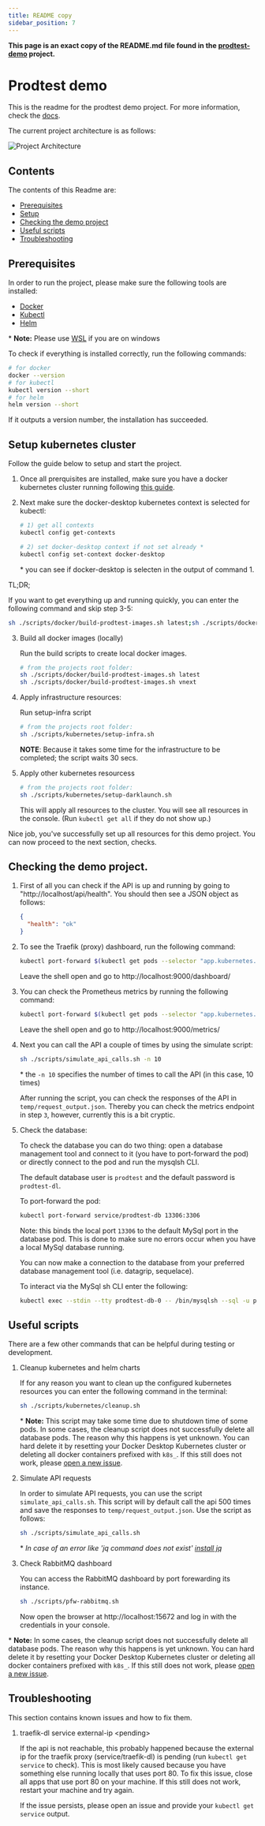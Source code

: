 ```yaml
---
title: README copy
sidebar_position: 7
---
```


**This page is an exact copy of the README.md file found in the [prodtest-demo](https://github.com/brdv/prodtest-demo) project.**

# Prodtest demo

This is the readme for the prodtest demo project. For more information, check the [docs](https://brdv.github.io/prodtest-docs).

The current project architecture is as follows:

![Project Architecture](../technical-detail/img/components-overview.png)

## Contents

The contents of this Readme are:

- [Prerequisites](#prerequisites)
- [Setup](#setup)
- [Checking the demo project](#checking-the-demo-project)
- [Useful scripts](#useful-scripts)
- [Troubleshooting](#troubleshooting)

## Prerequisites

In order to run the project, please make sure the following tools are installed:

- [Docker](https://docs.docker.com/get-docker/)
- [Kubectl](https://kubernetes.io/docs/tasks/tools/)
- [Helm](https://helm.sh/docs/intro/install/)

\* **Note:** Please use [WSL](https://learn.microsoft.com/en-us/windows/wsl/install) if you are on windows

To check if everything is installed correctly, run the following commands:

```bash
# for docker
docker --version
# for kubectl
kubectl version --short
# for helm
helm version --short
```

If it outputs a version number, the installation has succeeded.

## Setup kubernetes cluster

Follow the guide below to setup and start the project.

1.  Once all prerquisites are installed, make sure you have a docker kubernetes cluster running following [this guide](https://docs.docker.com/desktop/kubernetes/#enable-kubernetes).

2.  Next make sure the docker-desktop kubernetes context is selected for kubectl:

    ```bash
    # 1) get all contexts
    kubectl config get-contexts

    # 2) set docker-desktop context if not set already *
    kubectl config set-context docker-desktop
    ```

    \* you can see if docker-desktop is selecten in the output of command 1.

TL;DR;

If you want to get everything up and running quickly, you can enter the following command and skip step 3-5:

```bash
sh ./scripts/docker/build-prodtest-images.sh latest;sh ./scripts/docker/build-prodtest-images.sh vnext; sh ./scripts/kubernetes/setup-infra.sh;sh ./scripts/kubernetes/setup-darklaunch.sh
```

3.  Build all docker images (locally)

    Run the build scripts to create local docker images.

    ```bash
    # from the projects root folder:
    sh ./scripts/docker/build-prodtest-images.sh latest
    sh ./scripts/docker/build-prodtest-images.sh vnext
    ```

4.  Apply infrastructure resources:

    Run setup-infra script

    ```bash
    # from the projects root folder:
    sh ./scripts/kubernetes/setup-infra.sh
    ```

    **NOTE**: Because it takes some time for the infrastructure to be completed; the script waits 30 secs.

5.  Apply other kubernetes resourcess

    ```bash
    # from the projects root folder:
    sh ./scripts/kubernetes/setup-darklaunch.sh
    ```

    This will apply all resources to the cluster. You will see all resources in the console. (Run `kubectl get all` if they do not show up.)

Nice job, you've successfully set up all resources for this demo project. You can now proceed to the next section, checks.

## Checking the demo project.

1. First of all you can check if the API is up and running by going to "http://localhost/api/health". You should then see a JSON object as follows:

   ```json
   {
     "health": "ok"
   }
   ```

2. To see the Traefik (proxy) dashboard, run the following command:

   ```bash
   kubectl port-forward $(kubectl get pods --selector "app.kubernetes.io/name=traefik" --output=name) 9000:9000
   ```

   Leave the shell open and go to http://localhost:9000/dashboard/

3. You can check the Prometheus metrics by running the following command:

   ```bash
   kubectl port-forward $(kubectl get pods --selector "app.kubernetes.io/name=traefik" --output=name) 9000:9100
   ```

   Leave the shell open and go to http://localhost:9000/metrics/

4. Next you can call the API a couple of times by using the simulate script:

   ```bash
   sh ./scripts/simulate_api_calls.sh -n 10
   ```

   \* the `-n 10` specifies the number of times to call the API (in this case, 10 times)

   After running the script, you can check the responses of the API in `temp/request_output.json`. Thereby you can check the metrics endpoint in step `3`, however, currently this is a bit cryptic.

5. Check the database:

   To check the database you can do two thing: open a database management tool and connect to it (you have to port-forward the pod) or directly connect to the pod and run the mysqlsh CLI.

   The default database user is `prodtest` and the default password is `prodtest-dl`.

   To port-forward the pod:

   ```bash
   kubectl port-forward service/prodtest-db 13306:3306
   ```

   Note: this binds the local port `13306` to the default MySql port in the database pod. This is done to make sure no errors occur when you have a local MySql database running.

   You can now make a connection to the database from your preferred database management tool (i.e. datagrip, sequelace).

   To interact via the MySql sh CLI enter the following:

   ```bash
   kubectl exec --stdin --tty prodtest-db-0 -- /bin/mysqlsh --sql -u prodtest
   ```

## Useful scripts

There are a few other commands that can be helpful during testing or development.

1. Cleanup kubernetes and helm charts

   If for any reason you want to clean up the configured kubernetes resources you can enter the following command in the terminal:

   ```bash
   sh ./scripts/kubernetes/cleanup.sh
   ```

   \* **Note:** This script may take some time due to shutdown time of some pods.
   In some cases, the cleanup script does not successfully delete all database pods. The reason why this happens is yet unknown. You can hard delete it by resetting your Docker Desktop Kubernetes cluster or deleting all docker containers prefixed with `k8s_`. If this still does not work, please [open a new issue](https://github.com/brdv/prodtest-demo/issues/new/choose).

2. Simulate API requests

   In order to simulate API requests, you can use the script `simulate_api_calls.sh`. This script will by default call the api 500 times and save the responses to `temp/request_output.json`.
   Use the script as follows:

   ```bash
   sh ./scripts/simulate_api_calls.sh
   ```

   \* _In case of an error like 'jq command does not exist' [install jq](https://stedolan.github.io/jq/download/)_

3. Check RabbitMQ dashboard

   You can access the RabbitMQ dashboard by port forewarding its instance.

   ```bash
   sh ./scripts/pfw-rabbitmq.sh
   ```

   Now open the browser at http://localhost:15672 and log in with the credentials in your console.

\* **Note:** In some cases, the cleanup script does not successfully delete all database pods. The reason why this happens is yet unknown. You can hard delete it by resetting your Docker Desktop Kubernetes cluster or deleting all docker containers prefixed with `k8s_`. If this still does not work, please [open a new issue](https://github.com/brdv/prodtest-demo/issues/new/choose).

## Troubleshooting

This section contains known issues and how to fix them.

1. traefik-dl service external-ip \<pending\>

   If the api is not reachable, this probably happened because the external ip for the traefik proxy (service/traefik-dl) is pending (run `kubectl get service` to check). This is most likely caused because you have something else running locally that uses port 80. To fix this issue, close all apps that use port 80 on your machine. If this still does not work, restart your machine and try again.

   If the issue persists, please open an issue and provide your `kubectl get service` output.
